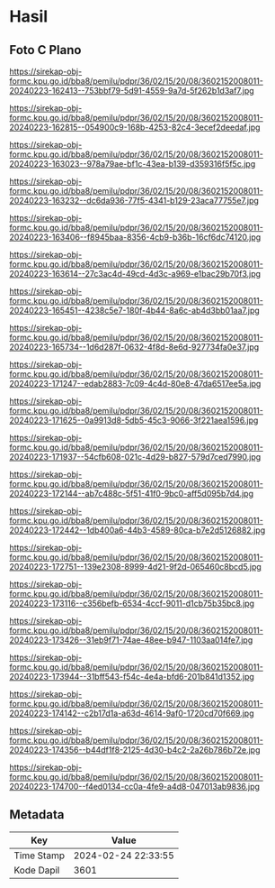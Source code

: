 # Hasil

## Foto C Plano

https://sirekap-obj-formc.kpu.go.id/bba8/pemilu/pdpr/36/02/15/20/08/3602152008011-20240223-162413--753bbf79-5d91-4559-9a7d-5f262b1d3af7.jpg

https://sirekap-obj-formc.kpu.go.id/bba8/pemilu/pdpr/36/02/15/20/08/3602152008011-20240223-162815--054900c9-168b-4253-82c4-3ecef2deedaf.jpg

https://sirekap-obj-formc.kpu.go.id/bba8/pemilu/pdpr/36/02/15/20/08/3602152008011-20240223-163023--978a79ae-bf1c-43ea-b139-d359316f5f5c.jpg

https://sirekap-obj-formc.kpu.go.id/bba8/pemilu/pdpr/36/02/15/20/08/3602152008011-20240223-163232--dc6da936-77f5-4341-b129-23aca77755e7.jpg

https://sirekap-obj-formc.kpu.go.id/bba8/pemilu/pdpr/36/02/15/20/08/3602152008011-20240223-163406--f8945baa-8356-4cb9-b36b-16cf6dc74120.jpg

https://sirekap-obj-formc.kpu.go.id/bba8/pemilu/pdpr/36/02/15/20/08/3602152008011-20240223-163614--27c3ac4d-49cd-4d3c-a969-e1bac29b70f3.jpg

https://sirekap-obj-formc.kpu.go.id/bba8/pemilu/pdpr/36/02/15/20/08/3602152008011-20240223-165451--4238c5e7-180f-4b44-8a6c-ab4d3bb01aa7.jpg

https://sirekap-obj-formc.kpu.go.id/bba8/pemilu/pdpr/36/02/15/20/08/3602152008011-20240223-165734--1d6d287f-0632-4f8d-8e6d-927734fa0e37.jpg

https://sirekap-obj-formc.kpu.go.id/bba8/pemilu/pdpr/36/02/15/20/08/3602152008011-20240223-171247--edab2883-7c09-4c4d-80e8-47da6517ee5a.jpg

https://sirekap-obj-formc.kpu.go.id/bba8/pemilu/pdpr/36/02/15/20/08/3602152008011-20240223-171625--0a9913d8-5db5-45c3-9066-3f221aea1596.jpg

https://sirekap-obj-formc.kpu.go.id/bba8/pemilu/pdpr/36/02/15/20/08/3602152008011-20240223-171937--54cfb608-021c-4d29-b827-579d7ced7990.jpg

https://sirekap-obj-formc.kpu.go.id/bba8/pemilu/pdpr/36/02/15/20/08/3602152008011-20240223-172144--ab7c488c-5f51-41f0-9bc0-aff5d095b7d4.jpg

https://sirekap-obj-formc.kpu.go.id/bba8/pemilu/pdpr/36/02/15/20/08/3602152008011-20240223-172442--1db400a6-44b3-4589-80ca-b7e2d5126882.jpg

https://sirekap-obj-formc.kpu.go.id/bba8/pemilu/pdpr/36/02/15/20/08/3602152008011-20240223-172751--139e2308-8999-4d21-9f2d-065460c8bcd5.jpg

https://sirekap-obj-formc.kpu.go.id/bba8/pemilu/pdpr/36/02/15/20/08/3602152008011-20240223-173116--c356befb-6534-4ccf-9011-d1cb75b35bc8.jpg

https://sirekap-obj-formc.kpu.go.id/bba8/pemilu/pdpr/36/02/15/20/08/3602152008011-20240223-173426--31eb9f71-74ae-48ee-b947-1103aa014fe7.jpg

https://sirekap-obj-formc.kpu.go.id/bba8/pemilu/pdpr/36/02/15/20/08/3602152008011-20240223-173944--31bff543-f54c-4e4a-bfd6-201b841d1352.jpg

https://sirekap-obj-formc.kpu.go.id/bba8/pemilu/pdpr/36/02/15/20/08/3602152008011-20240223-174142--c2b17d1a-a63d-4614-9af0-1720cd70f669.jpg

https://sirekap-obj-formc.kpu.go.id/bba8/pemilu/pdpr/36/02/15/20/08/3602152008011-20240223-174356--b44df1f8-2125-4d30-b4c2-2a26b786b72e.jpg

https://sirekap-obj-formc.kpu.go.id/bba8/pemilu/pdpr/36/02/15/20/08/3602152008011-20240223-174700--f4ed0134-cc0a-4fe9-a4d8-047013ab9836.jpg


## Metadata

| Key        | Value               |
| ---------- | ------------------- |
| Time Stamp | 2024-02-24 22:33:55 |
| Kode Dapil | 3601                |



